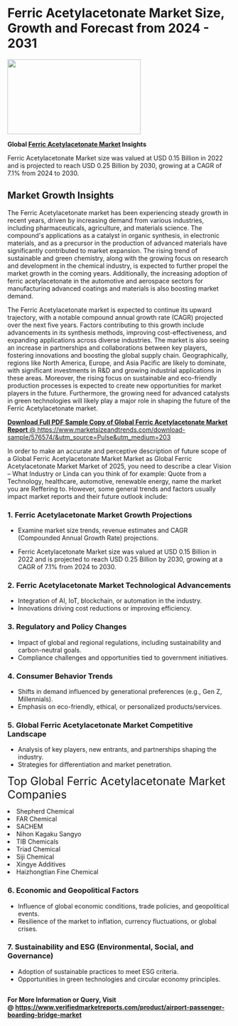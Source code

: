 <H1>Ferric Acetylacetonate Market Size, Growth and Forecast from 2024 - 2031</H1><img class="aligncenter size-medium wp-image-584254" src="https://thirdeyenews.in/wp-content/uploads/2024/09/Global-Market-Research-300x168.jpeg" alt="" width="300" height="168" /><p><strong>Global&nbsp;<a href="https://www.marketsizeandtrends.com/download-sample/576574/&amp;utm_source=Pulse&amp;utm_medium=203">Ferric Acetylacetonate Market</a> Insights</strong></p><p>Ferric Acetylacetonate Market size was valued at USD 0.15 Billion in 2022 and is projected to reach USD 0.25 Billion by 2030, growing at a CAGR of 7.1% from 2024 to 2030.</p><p><h2>Market Growth Insights</h2> <p>The Ferric Acetylacetonate market has been experiencing steady growth in recent years, driven by increasing demand from various industries, including pharmaceuticals, agriculture, and materials science. The compound's applications as a catalyst in organic synthesis, in electronic materials, and as a precursor in the production of advanced materials have significantly contributed to market expansion. The rising trend of sustainable and green chemistry, along with the growing focus on research and development in the chemical industry, is expected to further propel the market growth in the coming years. Additionally, the increasing adoption of ferric acetylacetonate in the automotive and aerospace sectors for manufacturing advanced coatings and materials is also boosting market demand.</p> <p><a href="#"></a></p> <p>The Ferric Acetylacetonate market is expected to continue its upward trajectory, with a notable compound annual growth rate (CAGR) projected over the next five years. Factors contributing to this growth include advancements in its synthesis methods, improving cost-effectiveness, and expanding applications across diverse industries. The market is also seeing an increase in partnerships and collaborations between key players, fostering innovations and boosting the global supply chain. Geographically, regions like North America, Europe, and Asia Pacific are likely to dominate, with significant investments in R&D and growing industrial applications in these areas. Moreover, the rising focus on sustainable and eco-friendly production processes is expected to create new opportunities for market players in the future. Furthermore, the growing need for advanced catalysts in green technologies will likely play a major role in shaping the future of the Ferric Acetylacetonate market.</p> <p><a href="#"></p><p><span class=""><strong>Download Full PDF Sample Copy of Global Ferric Acetylacetonate Market Report</strong> @ <a href="https://www.marketsizeandtrends.com/download-sample/576574/&amp;utm_source=Pulse&amp;utm_medium=203" target="_blank">https://www.marketsizeandtrends.com/download-sample/576574/&amp;utm_source=Pulse&amp;utm_medium=203</a></span></p><p>In order to make an accurate and perceptive description of future scope of a Global&nbsp;Ferric Acetylacetonate Market Market as Global&nbsp;Ferric Acetylacetonate Market Market of 2025, you need to describe a clear Vision &ndash; What Industry or Linda can you think of for example: Quote from a Technology, healthcare, automotive, renewable energy, name the market you are Reffering to. However, some general trends and factors usually impact market reports and their future outlook include:</p><h3>1.&nbsp;<strong>Ferric Acetylacetonate Market Growth Projections</strong></h3><ul><li>Examine market size trends, revenue estimates and CAGR (Compounded Annual Growth Rate) projections.</li><li><p>Ferric Acetylacetonate Market size was valued at USD 0.15 Billion in 2022 and is projected to reach USD 0.25 Billion by 2030, growing at a CAGR of 7.1% from 2024 to 2030.</p></li></ul><h3>2.&nbsp;<strong>Ferric Acetylacetonate Market Technological Advancements</strong></h3><ul><li>Integration of AI, IoT, blockchain, or automation in the industry.</li><li>Innovations driving cost reductions or improving efficiency.</li></ul><h3>3.&nbsp;<strong>Regulatory and Policy Changes</strong></h3><ul><li>Impact of global and regional regulations, including sustainability and carbon-neutral goals.</li><li>Compliance challenges and opportunities tied to government initiatives.</li></ul><h3>4.&nbsp;<strong>Consumer Behavior Trends</strong></h3><ul><li>Shifts in demand influenced by generational preferences (e.g., Gen Z, Millennials).</li><li>Emphasis on eco-friendly, ethical, or personalized products/services.</li></ul><h3>5.&nbsp;<strong>Global Ferric Acetylacetonate Market Competitive Landscape</strong></h3><ul><li>Analysis of key players, new entrants, and partnerships shaping the industry.</li><li>Strategies for differentiation and market penetration.</li></ul><p data-pm-slice="1 1 []"><span style="color: inherit; font-family: inherit; font-size: 25px;">Top Global Ferric Acetylacetonate Market Companies</span></p><div class="" data-test-id=""><p><li>Shepherd Chemical</li><li> FAR Chemical</li><li> SACHEM</li><li> Nihon Kagaku Sangyo</li><li> TIB Chemicals</li><li> Triad Chemical</li><li> Siji Chemical</li><li> Xingye Additives</li><li> Haizhongtian Fine Chemical</li></p></div><h3>6.&nbsp;<strong>Economic and Geopolitical Factors</strong></h3><ul><li>Influence of global economic conditions, trade policies, and geopolitical events.</li><li>Resilience of the market to inflation, currency fluctuations, or global crises.</li></ul><h3>7.&nbsp;<strong>Sustainability and ESG (Environmental, Social, and Governance)</strong></h3><ul><li>Adoption of sustainable practices to meet ESG criteria.</li><li>Opportunities in green technologies and circular economy principles.</li></ul><h2><strong style="font-size: 14px;">For More Information or Query, Visit @&nbsp;</strong><a style="background-color: #ffffff; font-size: 14px;" href="https://www.marketsizeandtrends.com/report/ferric-acetylacetonate-market/" target="_blank">https://www.verifiedmarketreports.com/product/airport-passenger-boarding-bridge-market</a></h2>
